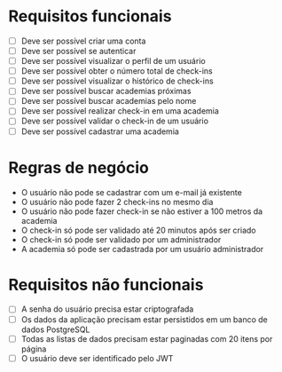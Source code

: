 # Requisitos funcionais

- [ ] Deve ser possível criar uma conta
- [ ] Deve ser possível se autenticar
- [ ] Deve ser possível visualizar o perfil de um usuário
- [ ] Deve ser possível obter o número total de check-ins
- [ ] Deve ser possível visualizar o histórico de check-ins
- [ ] Deve ser possível buscar academias próximas
- [ ] Deve ser possível buscar academias pelo nome
- [ ] Deve ser possível realizar check-in em uma academia
- [ ] Deve ser possível validar o check-in de um usuário
- [ ] Deve ser possível cadastrar uma academia

# Regras de negócio

- O usuário não pode se cadastrar com um e-mail já existente
- O usuário não pode fazer 2 check-ins no mesmo dia
- O usuário não pode fazer check-in se não estiver a 100 metros da academia
- O check-in só pode ser validado até 20 minutos após ser criado
- O check-in só pode ser validado por um administrador
- A academia só pode ser cadastrada por um usuário administrador

# Requisitos não funcionais

- [ ] A senha do usuário precisa estar criptografada
- [ ] Os dados da aplicação precisam estar persistidos em um banco de dados PostgreSQL
- [ ] Todas as listas de dados precisam estar paginadas com 20 itens por página
- [ ] O usuário deve ser identificado pelo JWT
